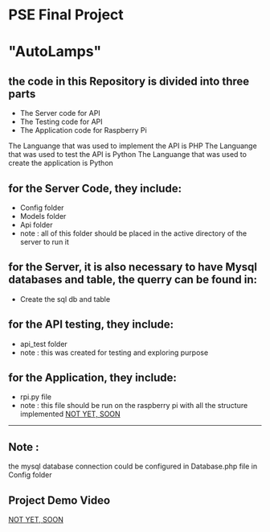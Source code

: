 # PSE Final Project
# "AutoLamps"

## the code in this Repository is divided into three parts
- The Server code for API 
- The Testing code for API 
- The Application code for Raspberry Pi

The Languange that was used to implement the API is PHP 
The Languange that was used to test the API is Python
The Languange that was used to create the application is Python

## for the Server Code, they include:
- Config folder
- Models folder
- Api folder
- note : all of this folder should be placed in the active directory of the server to run it

## for the Server, it is also necessary to have Mysql databases and table, the querry can be found in:
- Create the sql db and table

## for the API testing, they include: 
- api_test folder
- note : this was created for testing and exploring purpose

## for the Application, they include:
- rpi.py file
- note : this file should be run on the raspberry pi with all the structure implemented [NOT YET, SOON](https://cdn.discordapp.com/attachments/761987374665302073/800175268546871356/unknown.png) 
---
## Note :
the mysql database connection could be configured in Database.php file in Config folder

## Project Demo Video
[NOT YET, SOON](https://drive.google.com/file/d/1xhwAvlqErUhWroH8n90PGuEBuu-GC1R6/view?usp=sharing)